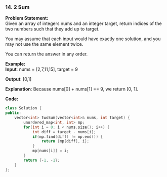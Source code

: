 ### 14. 2 Sum

**Problem Statement:** <br/>
Given an array of integers nums and an integer target, return indices of the two numbers such that they add up to target.

You may assume that each input would have exactly one solution, and you may not use the same element twice.

You can return the answer in any order.

**Example:** <br/>
**Input**: nums = [2,7,11,15], target = 9

**Output**: [0,1]

**Explanation**: Because nums[0] + nums[1] == 9, we return [0, 1].


**Code:** <br/>
```cpp
class Solution {
public:
    vector<int> twoSum(vector<int>& nums, int target) {
        unordered_map<int, int> mp;
        for(int i = 0; i < nums.size(); i++) {
            int diff = target - nums[i];
            if(mp.find(diff) != mp.end()) {
                return {mp[diff], i};
            }
            mp[nums[i]] = i;
        }
        return {-1, -1};
    }
};
```